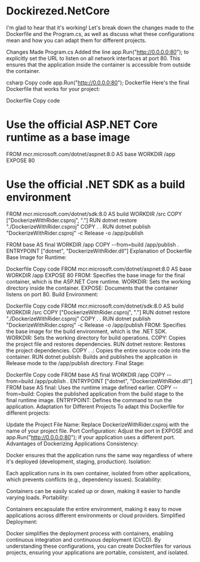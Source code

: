 # Dockirezed.NetCore

I'm glad to hear that it's working! Let's break down the changes made to the Dockerfile and the Program.cs, as well as discuss what these configurations mean and how you can adapt them for different projects.

Changes Made
Program.cs
Added the line app.Run("http://0.0.0.0:80"); to explicitly set the URL to listen on all network interfaces at port 80. This ensures that the application inside the container is accessible from outside the container.

csharp
Copy code
app.Run("http://0.0.0.0:80");
Dockerfile
Here's the final Dockerfile that works for your project:

Dockerfile
Copy code
# Use the official ASP.NET Core runtime as a base image
FROM mcr.microsoft.com/dotnet/aspnet:8.0 AS base
WORKDIR /app
EXPOSE 80

# Use the official .NET SDK as a build environment
FROM mcr.microsoft.com/dotnet/sdk:8.0 AS build
WORKDIR /src
COPY ["DockerizeWithRider.csproj", "."]
RUN dotnet restore "./DockerizeWithRider.csproj"
COPY . .
RUN dotnet publish "DockerizeWithRider.csproj" -c Release -o /app/publish

FROM base AS final
WORKDIR /app
COPY --from=build /app/publish .
ENTRYPOINT ["dotnet", "DockerizeWithRider.dll"]
Explanation of Dockerfile
Base Image for Runtime:

Dockerfile
Copy code
FROM mcr.microsoft.com/dotnet/aspnet:8.0 AS base
WORKDIR /app
EXPOSE 80
FROM: Specifies the base image for the final container, which is the ASP.NET Core runtime.
WORKDIR: Sets the working directory inside the container.
EXPOSE: Documents that the container listens on port 80.
Build Environment:

Dockerfile
Copy code
FROM mcr.microsoft.com/dotnet/sdk:8.0 AS build
WORKDIR /src
COPY ["DockerizeWithRider.csproj", "."]
RUN dotnet restore "./DockerizeWithRider.csproj"
COPY . .
RUN dotnet publish "DockerizeWithRider.csproj" -c Release -o /app/publish
FROM: Specifies the base image for the build environment, which is the .NET SDK.
WORKDIR: Sets the working directory for build operations.
COPY: Copies the project file and restores dependencies.
RUN dotnet restore: Restores the project dependencies.
COPY . .: Copies the entire source code into the container.
RUN dotnet publish: Builds and publishes the application in Release mode to the /app/publish directory.
Final Stage:

Dockerfile
Copy code
FROM base AS final
WORKDIR /app
COPY --from=build /app/publish .
ENTRYPOINT ["dotnet", "DockerizeWithRider.dll"]
FROM base AS final: Uses the runtime image defined earlier.
COPY --from=build: Copies the published application from the build stage to the final runtime image.
ENTRYPOINT: Defines the command to run the application.
Adaptation for Different Projects
To adapt this Dockerfile for different projects:

Update the Project File Name:
Replace DockerizeWithRider.csproj with the name of your project file.
Port Configuration:
Adjust the port in EXPOSE and app.Run("http://0.0.0.0:80"); if your application uses a different port.
Advantages of Dockerizing Applications
Consistency:

Docker ensures that the application runs the same way regardless of where it's deployed (development, staging, production).
Isolation:

Each application runs in its own container, isolated from other applications, which prevents conflicts (e.g., dependency issues).
Scalability:

Containers can be easily scaled up or down, making it easier to handle varying loads.
Portability:

Containers encapsulate the entire environment, making it easy to move applications across different environments or cloud providers.
Simplified Deployment:

Docker simplifies the deployment process with containers, enabling continuous integration and continuous deployment (CI/CD).
By understanding these configurations, you can create Dockerfiles for various projects, ensuring your applications are portable, consistent, and isolated.
